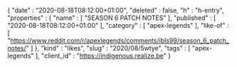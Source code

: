 {
  "date" : "2020-08-18T08:12:00+01:00",
  "deleted" : false,
  "h" : "h-entry",
  "properties" : {
    "name" : [ "SEASON 6 PATCH NOTES" ],
    "published" : [ "2020-08-18T08:12:00+01:00" ],
    "category" : [ "apex-legends" ],
    "like-of" : [ "https://www.reddit.com/r/apexlegends/comments/ibls99/season_6_patch_notes/" ]
  },
  "kind" : "likes",
  "slug" : "2020/08/5wtye",
  "tags" : [ "apex-legends" ],
  "client_id" : "https://indigenous.realize.be"
}
